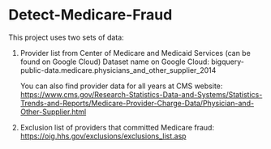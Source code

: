 # Detect-Medicare-Fraud

This project uses two sets of data:
1. Provider list from Center of Medicare and Medicaid Services (can be found on Google Cloud)  Dataset name on Google Cloud: bigquery-public-data.medicare.physicians_and_other_supplier_2014
   
   You can also find provider data for all years at CMS website: https://www.cms.gov/Research-Statistics-Data-and-Systems/Statistics-Trends-and-Reports/Medicare-Provider-Charge-Data/Physician-and-Other-Supplier.html


2. Exclusion list of providers that committed Medicare fraud: https://oig.hhs.gov/exclusions/exclusions_list.asp
